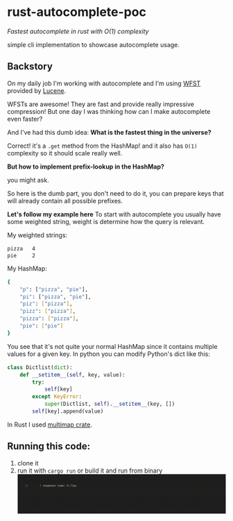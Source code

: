 # rust-autocomplete-poc
*Fastest autocomplete in rust with O(1) complexity*

simple cli implementation to showcase autocomplete usage.
## Backstory

On my daily job I'm working with autocomplete and I'm using [WFST](https://lucene.apache.org/core/6_1_0/suggest/org/apache/lucene/search/suggest/fst/WFSTCompletionLookup.html) provided by [Lucene](https://lucene.apache.org/). 

WFSTs are awesome! They are fast and provide really impressive compression! But one day I was thinking how can I make autocomplete even faster?

And I've had this dumb idea:
**What is the fastest thing in the universe?**

Correct! it's a `.get` method from the HashMap! and it also has `O(1)` complexity so it should scale really well. 

**But how to implement prefix-lookup in the HashMap?** 

you might ask. 

So here is the dumb part, you don't need to do it, you can prepare keys that will already contain all possible prefixes.

**Let's follow my example here**
To start with autocomplete you usually have some weighted string, weight is determine how the query is relevant. 

My weighted strings: 
```text
pizza   4
pie     2
```

My HashMap:
```bash
{
    "p": ["pizza", "pie"],
    "pi": ["pizza", "pie"],
    "piz": ["pizza"],
    "pizz": ["pizza"],
    "pizza": ["pizza"],
    "pie": ["pie"]
}
```

You see that it's not quite your normal HashMap since it contains multiple values for a given key. 
In python you can modify Python's dict like this:
```python
class Dictlist(dict):
    def __setitem__(self, key, value):
        try:
            self[key]
        except KeyError:
            super(Dictlist, self).__setitem__(key, [])
        self[key].append(value)

```

In Rust I used [multimap crate](https://crates.io/crates/multimap).

## Running this code:
1. clone it
2. run it with `cargo run` or build it and run from binary
![gif](demo.gif)
